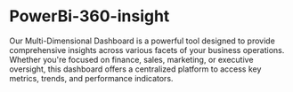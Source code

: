 # PowerBi-360-insight
Our Multi-Dimensional Dashboard is a powerful tool designed to provide comprehensive insights across various facets of your business operations. Whether you're focused on finance, sales, marketing, or executive oversight, this dashboard offers a centralized platform to access key metrics, trends, and performance indicators.
